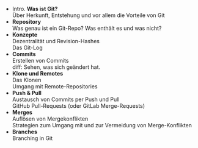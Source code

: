 * Intro. **Was ist Git?**\
  Über Herkunft, Entstehung und vor allem die
  Vorteile von Git
* **Repository**\
  Was genau ist ein Git-Repo? Was enthält es und was nicht?
* **Konzepte**\
  Dezentralität und Revision-Hashes\
  Das Git-Log
* **Commits**\
  Erstellen von Commits\
  diff: Sehen, was sich geändert hat.
* **Klone und Remotes**\
  Das Klonen\
  Umgang mit Remote-Repositories
* **Push & Pull**\
  Austausch von Commits per Push und Pull\
  GitHub Pull-Requests (oder GitLab Merge-Requests)
* **Merges**\
  Auflösen von Mergekonflikten\
  Strategien zum Umgang mit und zur Vermeidung von Merge-Konflikten
* **Branches**\
  Branching in Git
